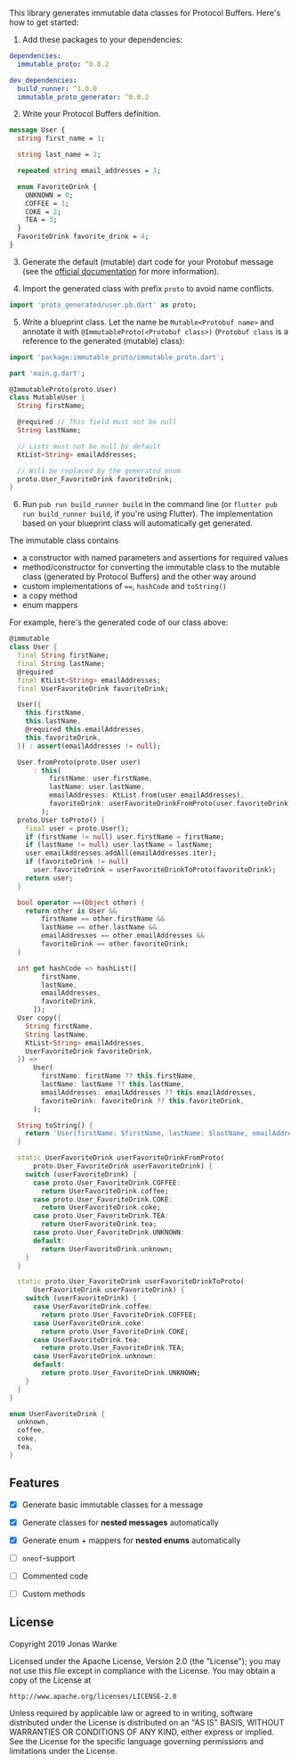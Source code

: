 This library generates immutable data classes for Protocol Buffers. Here's how to get started:

1. Add these packages to your dependencies:
```yaml
dependencies:
  immutable_proto: ^0.0.2

dev_dependencies:
  build_runner: ^1.0.0
  immutable_proto_generator: ^0.0.2
```

2. Write your Protocol Buffers definition.
```protobuf
message User {
  string first_name = 1;

  string last_name = 2;

  repeated string email_addresses = 3;

  enum FavoriteDrink {
    UNKNOWN = 0;
    COFFEE = 1;
    COKE = 2;
    TEA = 3;
  }
  FavoriteDrink favorite_drink = 4;
}
```

3. Generate the default (mutable) dart code for your Protobuf message (see the [official documentation](https://developers.google.com/protocol-buffers/docs/darttutorial) for more information).

4. Import the generated class with prefix `proto` to avoid name conflicts.
```dart
import 'proto_generated/user.pb.dart' as proto;
```

5. Write a blueprint class. Let the name be `Mutable<Protobuf name>` and annotate it with `@ImmutableProto(<Protobuf class>)` (`Protobuf class` is a reference to the generated (mutable) class):
```dart
import 'package:immutable_proto/immutable_proto.dart';

part 'main.g.dart';

@ImmutableProto(proto.User)
class MutableUser {
  String firstName;

  @required // This field must not be null
  String lastName;

  // Lists must not be null by default
  KtList<String> emailAddresses;

  // Will be replaced by the generated enum
  proto.User_FavoriteDrink favoriteDrink;
}
```

6. Run `pub run build_runner build` in the command line (or `flutter pub run build_runner build`, if you're using Flutter). The implementation based on your blueprint class will automatically get generated.

The immutable class contains
- a constructor with named parameters and assertions for required values
- method/constructor for converting the immutable class to the mutable class (generated by Protocol Buffers) and the other way around
- custom implementations of `==`, `hashCode` and `toString()`
- a copy method
- enum mappers

For example, here's the generated code of our class above:
```dart
@immutable
class User {
  final String firstName;
  final String lastName;
  @required
  final KtList<String> emailAddresses;
  final UserFavoriteDrink favoriteDrink;

  User({
    this.firstName,
    this.lastName,
    @required this.emailAddresses,
    this.favoriteDrink,
  }) : assert(emailAddresses != null);

  User.fromProto(proto.User user)
      : this(
          firstName: user.firstName,
          lastName: user.lastName,
          emailAddresses: KtList.from(user.emailAddresses),
          favoriteDrink: userFavoriteDrinkFromProto(user.favoriteDrink),
        );
  proto.User toProto() {
    final user = proto.User();
    if (firstName != null) user.firstName = firstName;
    if (lastName != null) user.lastName = lastName;
    user.emailAddresses.addAll(emailAddresses.iter);
    if (favoriteDrink != null)
      user.favoriteDrink = userFavoriteDrinkToProto(favoriteDrink);
    return user;
  }

  bool operator ==(Object other) {
    return other is User &&
        firstName == other.firstName &&
        lastName == other.lastName &&
        emailAddresses == other.emailAddresses &&
        favoriteDrink == other.favoriteDrink;
  }

  int get hashCode => hashList([
        firstName,
        lastName,
        emailAddresses,
        favoriteDrink,
      ]);
  User copy({
    String firstName,
    String lastName,
    KtList<String> emailAddresses,
    UserFavoriteDrink favoriteDrink,
  }) =>
      User(
        firstName: firstName ?? this.firstName,
        lastName: lastName ?? this.lastName,
        emailAddresses: emailAddresses ?? this.emailAddresses,
        favoriteDrink: favoriteDrink ?? this.favoriteDrink,
      );

  String toString() {
    return 'User(firstName: $firstName, lastName: $lastName, emailAddresses: $emailAddresses, favoriteDrink: $favoriteDrink)';
  }

  static UserFavoriteDrink userFavoriteDrinkFromProto(
      proto.User_FavoriteDrink userFavoriteDrink) {
    switch (userFavoriteDrink) {
      case proto.User_FavoriteDrink.COFFEE:
        return UserFavoriteDrink.coffee;
      case proto.User_FavoriteDrink.COKE:
        return UserFavoriteDrink.coke;
      case proto.User_FavoriteDrink.TEA:
        return UserFavoriteDrink.tea;
      case proto.User_FavoriteDrink.UNKNOWN:
      default:
        return UserFavoriteDrink.unknown;
    }
  }

  static proto.User_FavoriteDrink userFavoriteDrinkToProto(
      UserFavoriteDrink userFavoriteDrink) {
    switch (userFavoriteDrink) {
      case UserFavoriteDrink.coffee:
        return proto.User_FavoriteDrink.COFFEE;
      case UserFavoriteDrink.coke:
        return proto.User_FavoriteDrink.COKE;
      case UserFavoriteDrink.tea:
        return proto.User_FavoriteDrink.TEA;
      case UserFavoriteDrink.unknown:
      default:
        return proto.User_FavoriteDrink.UNKNOWN;
    }
  }
}

enum UserFavoriteDrink {
  unknown,
  coffee,
  coke,
  tea,
}
```

## Features

- [x] Generate basic immutable classes for a message
- [x] Generate classes for **nested messages** automatically
- [x] Generate enum + mappers for **nested enums** automatically
- [ ] `oneof`-support
- [ ] Commented code
- [ ] Custom methods


## License

Copyright 2019 Jonas Wanke

Licensed under the Apache License, Version 2.0 (the "License");
you may not use this file except in compliance with the License.
You may obtain a copy of the License at

    http://www.apache.org/licenses/LICENSE-2.0

Unless required by applicable law or agreed to in writing, software
distributed under the License is distributed on an "AS IS" BASIS,
WITHOUT WARRANTIES OR CONDITIONS OF ANY KIND, either express or implied.
See the License for the specific language governing permissions and
limitations under the License.
